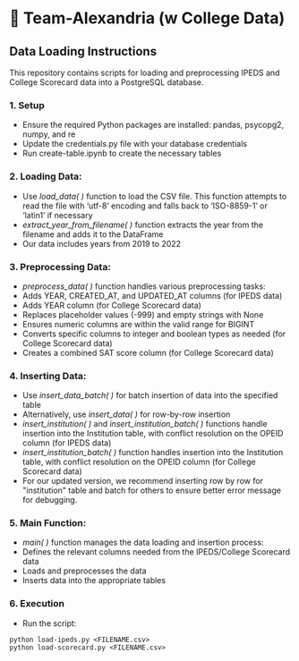 # :school: Team-Alexandria (w College Data)

## Data Loading Instructions 

This repository contains scripts for loading and preprocessing IPEDS and College Scorecard data into a PostgreSQL database.


### 1. Setup
- Ensure the required Python packages are installed: pandas, psycopg2, numpy, and re
- Update the credentials.py file with your database credentials
- Run create-table.ipynb to create the necessary tables

### 2. Loading Data:
- Use *load_data( )* function to load the CSV file. This function attempts to read the file with ‘utf-8’ encoding and falls back to ‘ISO-8859-1’ or ‘latin1’ if necessary
- *extract_year_from_filename( )* function extracts the year from the filename and adds it to the DataFrame
- Our data includes years from 2019 to 2022

### 3. Preprocessing Data:
- *preprocess_data( )* function handles various preprocessing tasks:
- Adds YEAR, CREATED_AT, and UPDATED_AT columns (for IPEDS data)
- Adds YEAR column (for College Scorecard data)
- Replaces placeholder values (-999) and empty strings with None
- Ensures numeric columns are within the valid range for BIGINT
- Converts specific columns to integer and boolean types as needed (for College Scorecard data)
- Creates a combined SAT score column (for College Scorecard data) 

### 4. Inserting Data:
- Use *insert_data_batch( )* for batch insertion of data into the specified table
- Alternatively, use *insert_data( )* for row-by-row insertion
- *insert_institution( )* and *insert_institution_batch( )* functions handle insertion into the Institution table, with conflict resolution on the OPEID column (for IPEDS data)
- *insert_institution_batch( )* function handles insertion into the Institution table, with conflict resolution on the OPEID column (for College Scorecard data)
- For our updated version, we recommend inserting row by row for "institution" table and batch for others to ensure better error message for debugging.

### 5. Main Function:
- *main( )* function manages the data loading and insertion process:
- Defines the relevant columns needed from the IPEDS/College Scorecard data
- Loads and preprocesses the data
- Inserts data into the appropriate tables 

### 6. Execution
- Run the script:
```
python load-ipeds.py <FILENAME.csv>
python load-scorecard.py <FILENAME.csv>
```
